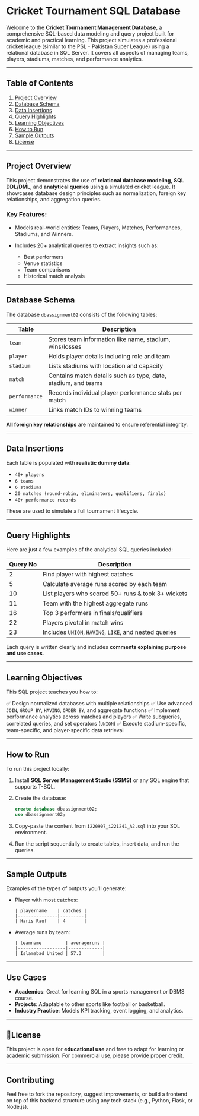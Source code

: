 
#  Cricket Tournament SQL Database

Welcome to the **Cricket Tournament Management Database**, a comprehensive SQL-based data modeling and query project built for academic and practical learning. This project simulates a professional cricket league (similar to the PSL - Pakistan Super League) using a relational database in SQL Server. It covers all aspects of managing teams, players, stadiums, matches, and performance analytics.

---

##  Table of Contents

1. [Project Overview](#project-overview)
2. [Database Schema](#database-schema)
3. [Data Insertions](#data-insertions)
4. [Query Highlights](#query-highlights)
5. [Learning Objectives](#learning-objectives)
6. [How to Run](#how-to-run)
7. [Sample Outputs](#sample-outputs)
8. [License](#license)

---

##  Project Overview

This project demonstrates the use of **relational database modeling**, **SQL DDL/DML**, and **analytical queries** using a simulated cricket league. It showcases database design principles such as normalization, foreign key relationships, and aggregation queries.

### Key Features:

* Models real-world entities: Teams, Players, Matches, Performances, Stadiums, and Winners.
* Includes 20+ analytical queries to extract insights such as:

  * Best performers
  * Venue statistics
  * Team comparisons
  * Historical match analysis

---

##  Database Schema

The database `dbassignment02` consists of the following tables:

| Table         | Description                                                   |
| ------------- | ------------------------------------------------------------- |
| `team`        | Stores team information like name, stadium, wins/losses       |
| `player`      | Holds player details including role and team                  |
| `stadium`     | Lists stadiums with location and capacity                     |
| `match`       | Contains match details such as type, date, stadium, and teams |
| `performance` | Records individual player performance stats per match         |
| `winner`      | Links match IDs to winning teams                              |

 **All foreign key relationships** are maintained to ensure referential integrity.

---

##  Data Insertions

Each table is populated with **realistic dummy data**:

* `40+ players`
* `6 teams`
* `6 stadiums`
* `20 matches (round-robin, eliminators, qualifiers, finals)`
* `40+ performance records`

These are used to simulate a full tournament lifecycle.

---

##  Query Highlights

Here are just a few examples of the analytical SQL queries included:

| Query No | Description                                            |
| -------- | ------------------------------------------------------ |
| 2        | Find player with highest catches                       |
| 5        | Calculate average runs scored by each team             |
| 10       | List players who scored 50+ runs & took 3+ wickets     |
| 11       | Team with the highest aggregate runs                   |
| 16       | Top 3 performers in finals/qualifiers                  |
| 22       | Players pivotal in match wins                          |
| 23       | Includes `UNION`, `HAVING`, `LIKE`, and nested queries |

Each query is written clearly and includes **comments explaining purpose and use cases**.

---

##  Learning Objectives

This SQL project teaches you how to:

✅ Design normalized databases with multiple relationships
✅ Use advanced `JOIN`, `GROUP BY`, `HAVING`, `ORDER BY`, and aggregate functions
✅ Implement performance analytics across matches and players
✅ Write subqueries, correlated queries, and set operators (`UNION`)
✅ Execute stadium-specific, team-specific, and player-specific data retrieval

---

##  How to Run

To run this project locally:

1. Install **SQL Server Management Studio (SSMS)** or any SQL engine that supports T-SQL.
2. Create the database:

   ```sql
   create database dbassignment02;
   use dbassignment02;
   ```
3. Copy-paste the content from `i220907_i221241_A2.sql` into your SQL environment.
4. Run the script sequentially to create tables, insert data, and run the queries.

---

##  Sample Outputs

Examples of the types of outputs you'll generate:

* Player with most catches:

  ```text
  | playername    | catches |
  |---------------|---------|
  | Haris Rauf    | 4       |
  ```
* Average runs by team:

  ```text
  | teamname         | averageruns |
  |------------------|-------------|
  | Islamabad United | 57.3        |
  ```

---

##  Use Cases

* **Academics**: Great for learning SQL in a sports management or DBMS course.
* **Projects**: Adaptable to other sports like football or basketball.
* **Industry Practice**: Models KPI tracking, event logging, and analytics.

---

## 📄License

This project is open for **educational use** and free to adapt for learning or academic submission. For commercial use, please provide proper credit.

---

##  Contributing

Feel free to fork the repository, suggest improvements, or build a frontend on top of this backend structure using any tech stack (e.g., Python, Flask, or Node.js).


